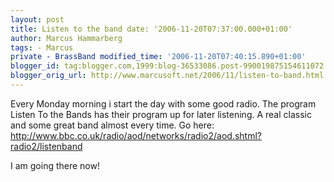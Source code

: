 ```yaml
---
layout: post
title: Listen to the band date: '2006-11-20T07:37:00.000+01:00'
author: Marcus Hammarberg
tags: - Marcus
private - BrassBand modified_time: '2006-11-20T07:40:15.890+01:00'
blogger_id: tag:blogger.com,1999:blog-36533086.post-990019875154611072
blogger_orig_url: http://www.marcusoft.net/2006/11/listen-to-band.html
---
```


Every Monday morning i start the day with some good radio. The
program Listen To the Bands has their program up for later listening. A
real classic and some great band almost every time. Go here:
<http://www.bbc.co.uk/radio/aod/networks/radio2/aod.shtml?radio2/listenband>

I am going there now!
